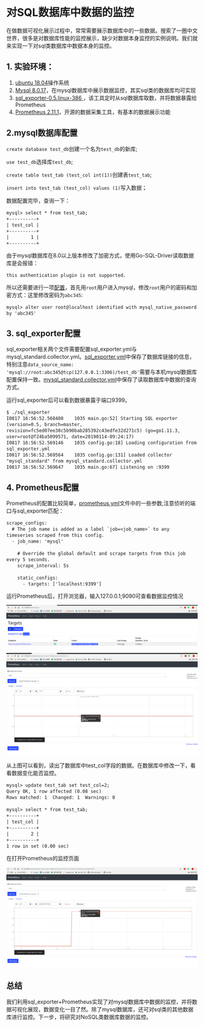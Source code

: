 # 对SQL数据库中数据的监控

在做数据可视化展示过程中，常常需要展示数据库中的一些数据。搜索了一圈中文世界，很多是对数据库性能的监控展示，缺少对数据本身监控的实例说明。我们就来实现一下对sql类数据库中数据本身的监控。

## 1. 实验环境：

1. [ubuntu 18.04](http://releases.ubuntu.com/18.04/)操作系统
2. [Mysql 8.0.17](https://www.runoob.com/mysql/mysql-install.html)，在mysql数据库中展示数据监控，其实sql类的数据库均可实现
3. [sql_exporter-0.5.linux-386 ](https://github.com/free/sql_exporter/releases)，该工具定时从sql数据库取数，并将数据暴露给Prometheus
4. [Prometheus 2.11.1](https://prometheus.io/docs/prometheus/latest/installation/)，开源的数据采集工具，有基本的数据展示功能

## 2.mysql数据库配置

`create database test_db`创建一个名为`test_db`的新库;

`use test_db`选择库`test_db`;

`create table test_tab (test_col int(1))`创建表`test_tab`;

`insert into test_tab (test_col) values (1)`写入数据；

数据配置完毕，查询一下：

```
mysql> select * from test_tab;
+----------+
| test_col |
+----------+
|        1 |
+----------+
```

由于mysql数据库在8.0以上版本修改了加密方式，使用Go-SQL-Driver读取数据库是会报错：

```
this authentication plugin is not supported.
```

所以还需要进行一项[配置](https://blog.csdn.net/Charliewolf/article/details/82556583)，首先用`root`用户进入mysql，修改`root`用户的密码和加密方式：这里修改密码为`abc345`:

```
mysql> alter user root@localhost identified with mysql_native_password by 'abc345'
```

## 3. sql_exporter配置

sql_exporter相关两个文件需要配置sql_exporter.yml与mysql_standard.collector.yml。[sql_exporter.yml](?)中保存了数据库链接的信息，特别注意`data_source_name: 'mysql://root:abc345@tcp(127.0.0.1:3306)/test_db'`需要与本机mysql数据库配置保持一致。[mysql_standard.collector.yml](?)中保存了读取数据库中数据的查询方式。

运行sql_exporter后可以看到数据暴露于端口9399。

```
$ ./sql_exporter
I0817 16:56:52.568408    1035 main.go:52] Starting SQL exporter (version=0.5, branch=master, revision=fc5ed07ee38c5b90bab285392c43edfe32d271c5) (go=go1.11.3, user=root@f24ba5099571, date=20190114-09:24:17)
I0817 16:56:52.569146    1035 config.go:18] Loading configuration from sql_exporter.yml
I0817 16:56:52.569564    1035 config.go:131] Loaded collector "mysql_standard" from mysql_standard.collector.yml
I0817 16:56:52.569647    1035 main.go:67] Listening on :9399
```

## 4. Prometheus配置

Prometheus的配置比较简单，[prometheus.yml](?)文件中的一些参数,注意侦听的端口与sql_exporter匹配：

```
scrape_configs:
  # The job name is added as a label `job=<job_name>` to any timeseries scraped from this config.
  - job_name: 'mysql'

    # Override the global default and scrape targets from this job every 5 seconds.
    scrape_interval: 5s

    static_configs:
      - targets: ['localhost:9399']
```

运行Prometheus后，打开浏览器，输入127.0.0.1;9090可查看数据监控情况



![监控链接成功](prom1.png)

![数据读取成功](prom2.png)

从上图可以看到，读出了数据库中test_col字段的数据。在数据库中修改一下，看看数据变化能否监控。

```
mysql> update test_tab set test_col=2;
Query OK, 1 row affected (0.08 sec)
Rows matched: 1  Changed: 1  Warnings: 0

mysql> select * from test_tab;
+----------+
| test_col |
+----------+
|        2 |
+----------+
1 row in set (0.00 sec)
```

在打开Prometheus的监控页面

![数据变化也能监控到](prom3.png)



## 总结

我们利用sql_exporter+Prometheus实现了对mysql数据库中数据的监控，并将数据可视化展现，数据变化一目了然。除了mysql数据库，还可对sql类的其他数据库进行监控。下一步，将研究对NoSQL类数据库数据的监控。
